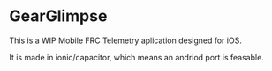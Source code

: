 # GearGlimpse

This is a WIP Mobile FRC Telemetry aplication designed for iOS.

It is made in ionic/capacitor, which means an andriod port is feasable.
